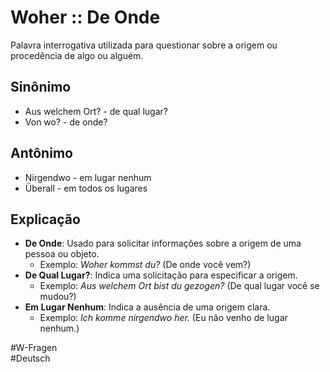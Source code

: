 # Woher :: De Onde
Palavra interrogativa utilizada para questionar sobre a origem ou procedência de algo ou alguém.

## Sinônimo
- Aus welchem Ort? - de qual lugar?  
- Von wo? - de onde?  

## Antônimo
- Nirgendwo - em lugar nenhum  
- Überall - em todos os lugares  

## Explicação
- **De Onde**: Usado para solicitar informações sobre a origem de uma pessoa ou objeto.
  - Exemplo: *Woher kommst du?* (De onde você vem?)
- **De Qual Lugar?**: Indica uma solicitação para especificar a origem.
  - Exemplo: *Aus welchem Ort bist du gezogen?* (De qual lugar você se mudou?)
- **Em Lugar Nenhum**: Indica a ausência de uma origem clara.
  - Exemplo: *Ich komme nirgendwo her.* (Eu não venho de lugar nenhum.)

#W-Fragen  
#Deutsch
